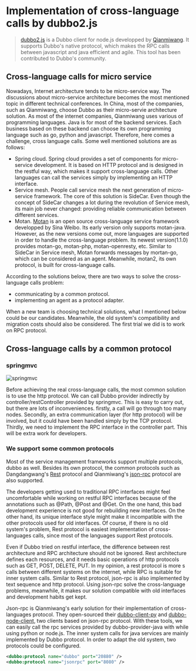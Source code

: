 
# Implementation of cross-language calls by dubbo2.js
> [dubbo2.js](https://github.com/dubbo/dubbo2.js) is a Dubbo client for node.js developped by [Qianmiwang](https://www.qianmi.com/). It supports Dubbo's native protocol, which makes the RPC calls between javascript and java efficient and agile. This tool has been contributed to Dubbo's community.

## Cross-language calls for micro service
Nowadays, Internet architecture tends to be micro-service way. The discussions about micro-service architecture becomes the most mentioned topic in different technical conferences. In China, most of the companies, such as Qianmiwang, choose Dubbo as their micro-servie architecture solution. As most of the internet companies, Qianmiwang uses various of programming languages. Java is for most of the backend services. Each business based on these backend can choose its own programming language such as go, python and javascript. Therefore, here comes a challenge, cross language calls. Some well mentioned solutions are as follows:

  - Spring cloud. Spring cloud provides a set of components for micro-service development. It is based on HTTP protocol and is designed in the restful way, which makes it support cross-language calls. Other languages can call the services simply by implementing an HTTP interface.
  - Service mesh. People call service mesh the next generation of micro-service framework. The core of this solution is SideCar. Even though the concept of SideCar changes a lot during the revolution of Service mesh, its main job never changed: providing reliable communication between different services.
  - Motan. [Motan](https://github.com/weibocom/motan) is an open source cross-language service framework developped by Sina Weibo. Its early version only supports motan-java. However, as the new versions come out, more languages are supported in order to handle the cross-language problem. Its newest version(1.1.0) provides motan-go, motan-php, motan-openresty, etc. Similar to SideCar in Service mesh, Motan forwards messages by mortan-go, which can be considered as an agent. Meanwhile, motan2, its own protocol, is built for cross-language calls.

  According to the solutions below, there are two ways to solve the cross-language calls problem:

  - communicating by a common protocol.
  - implementing an agent as a protocol adapter.

  When a new team is choosing technical solutions, what I mentioned below could be our candidates. Meanwhile, the old system's compatibility and migration costs should also be considered. The first trial we did is to work on RPC protocol.

## Cross-language calls by a common protocol 

  ### springmvc

  ![springmvc](../../img/blog/springmvc.png)

  Before achieving the real cross-language calls, the most common solution is to use the http protocol. We can call Dubbo provider indirectly by controller/restController provided by springmvc. This is easy to carry out, but there are lots of inconveniences. firstly, a call will go through too many nodes. Secondly, an extra communication layer (for http protocol) will be involved, but it could have been handled simply by the TCP protocol. Thirdly, we need to implement the RPC interface in the controller part. This will be extra work for developers.

  ### We support some common protocols

  Most of the service management frameworks support multiple protocols, dubbo as well. Besides its own protocol, the common protocols such as Dangdangwang's [Rest](https://dangdangdotcom.github.io/dubbox/rest.html) protocol and Qianmiwang's [json-rpc](https://github.com/apache/incubator-dubbo-rpc-jsonrpc) protocol are also supported.       

  The developers getting used to traditional RPC interfaces might feel uncomfortable while working on restful RPC interfaces because of the annotations such as @Path, @Post and @Get. On the one hand, this bad development experience is not good for rebuilding new interfaces. On the other hand, its unique interface style might make it incompatible with the other protocols used for old interfaces. Of course, if there is no old system's problem, Rest protocol is easiest implementation of cross-languages calls, since most of the languages support Rest protocols.

  Even if Dubbo tried on restful interface, the difference between rest architecture and RPC architecture should not be ignored. Rest architecture defines each resources, and it needs basic operations of http protocols such as GET, POST, DELETE, PUT. In my opinion, a rest protocol is more s calls between different systems on the internet, while RPC is suitable for inner system calls. Similar to Rest protocol, json-rpc is also implemented by text sequence and http protocol. Using json-rpc solve the cross-language problems, meanwhile, it makes our solution compatible with old interfaces and development habits get kept.

  Json-rpc is Qianmiwang's early solution for their implementation of cross-languages protocol. They open-sourced their [dubbo-client-py](https://github.com/dubbo/dubbo-client-py) and [dubbo-node-client](https://github.com/QianmiOpen/dubbo-node-client), two clients based on json-rpc protocol. With these tools, we can easily call the rpc services provided by dubbo-provider-java with while using python or node.js. The inner system calls for java services are mainly implemented by Dubbo protocol. In order to adapt the old system, two protocols could be configured.  

  ``` xml
  <dubbo:protocol name="dubbo" port="20880" />
  <dubbo:protocol name="jsonrpc" port="8080" />
  ```




